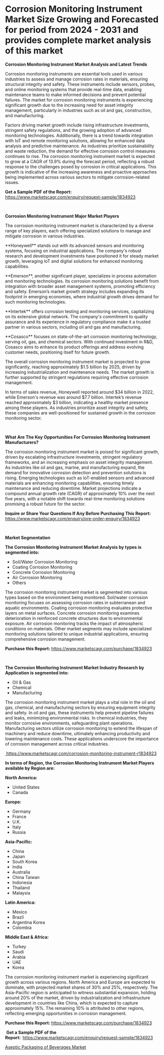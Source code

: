 <p><h1>Corrosion Monitoring Instrument Market Size Growing and Forecasted for period from 2024 - 2031 and provides complete market analysis of this market</h1></p><p><strong>Corrosion Monitoring Instrument Market Analysis and Latest Trends</strong></p>
<p><p>Corrosion monitoring instruments are essential tools used in various industries to assess and manage corrosion rates in materials, ensuring structural integrity and safety. These instruments include sensors, probes, and online monitoring systems that provide real-time data, enabling maintenance teams to make informed decisions and prevent potential failures. The market for corrosion monitoring instruments is experiencing significant growth due to the increasing need for asset integrity management, particularly in industries such as oil and gas, construction, and manufacturing.</p><p>Factors driving market growth include rising infrastructure investments, stringent safety regulations, and the growing adoption of advanced monitoring technologies. Additionally, there is a trend towards integration with IoT and remote monitoring solutions, allowing for enhanced data analysis and predictive maintenance. As industries prioritize sustainability and waste reduction, the demand for effective corrosion control measures continues to rise. The corrosion monitoring instrument market is expected to grow at a CAGR of 13.9% during the forecast period, reflecting a robust response to the challenges posed by corrosion in critical applications. This growth is indicative of the increasing awareness and proactive approaches being implemented across various sectors to mitigate corrosion-related issues.</p></p>
<p><strong>Get a Sample PDF of the Report:&nbsp;</strong> <a href="https://www.marketscagr.com/enquiry/request-sample/1834923?utm_campaign=1920&utm_medium=2&utm_source=Github&utm_content=ia&utm_term=31122024&utm_id=corrosion-monitoring-instrument">https://www.marketscagr.com/enquiry/request-sample/1834923</a></p>
<p>&nbsp;</p>
<p><strong>Corrosion Monitoring Instrument Major Market Players</strong></p>
<p><p>The corrosion monitoring instrument market is characterized by a diverse range of key players, each offering specialized solutions to manage and mitigate corrosion in various industries. </p><p>**Honeywell** stands out with its advanced sensors and monitoring systems, focusing on industrial applications. The company's robust research and development investments have positioned it for steady market growth, leveraging IoT and digital solutions for enhanced monitoring capabilities.</p><p>**Emerson**, another significant player, specializes in process automation and monitoring technologies. Its corrosion monitoring solutions benefit from integration with broader asset management systems, promoting efficiency and safety. Emerson’s market growth strategy includes expanding its footprint in emerging economies, where industrial growth drives demand for such monitoring technologies.</p><p>**Intertek** offers corrosion testing and monitoring services, capitalizing on its extensive global network. The company's commitment to quality assurance and its experience in regulatory compliance make it a trusted partner in various sectors, including oil and gas and manufacturing.</p><p>**Cosasco** focuses on state-of-the-art corrosion monitoring technology, serving oil, gas, and chemical sectors. With continued investment in R&D, Cosasco aims to enhance its product offerings and address evolving customer needs, positioning itself for future growth.</p><p>The overall corrosion monitoring instrument market is projected to grow significantly, reaching approximately $1.5 billion by 2025, driven by increasing industrialization and maintenance needs. The market growth is further supported by stringent regulations requiring effective corrosion management.</p><p>In terms of sales revenue, Honeywell reported around $34 billion in 2022, while Emerson's revenue was around $7.7 billion. Intertek’s revenue reached approximately $3 billion, indicating a healthy market presence among these players. As industries prioritize asset integrity and safety, these companies are well-positioned for sustained growth in the corrosion monitoring sector.</p></p>
<p>&nbsp;</p>
<p><strong>What Are The Key Opportunities For Corrosion Monitoring Instrument Manufacturers?</strong></p>
<p><p>The corrosion monitoring instrument market is poised for significant growth, driven by escalating infrastructure investments, stringent regulatory frameworks, and an increasing emphasis on asset integrity management. As industries like oil and gas, marine, and manufacturing expand, the demand for innovative corrosion detection and prevention solutions is rising. Emerging technologies such as IoT-enabled sensors and advanced materials are enhancing monitoring capabilities, ensuring timely maintenance and reducing downtime. Market projections indicate a compound annual growth rate (CAGR) of approximately 10% over the next five years, with a notable shift towards real-time monitoring solutions promising a robust future for the sector.</p></p>
<p><strong>Inquire or Share Your Questions If Any Before Purchasing This Report:</strong> <a href="https://www.marketscagr.com/enquiry/pre-order-enquiry/1834923?utm_campaign=1920&utm_medium=2&utm_source=Github&utm_content=ia&utm_term=31122024&utm_id=corrosion-monitoring-instrument">https://www.marketscagr.com/enquiry/pre-order-enquiry/1834923</a></p>
<p>&nbsp;</p>
<p><strong>Market Segmentation</strong></p>
<p><strong>The Corrosion Monitoring Instrument Market Analysis by types is segmented into:</strong></p>
<p><ul><li>Soil/Water Corrosion Monitoring</li><li>Coating Corrosion Monitoring</li><li>Concrete Corrosion Monitoring</li><li>Air Corrosion Monitoring</li><li>Others</li></ul></p>
<p><p>The corrosion monitoring instrument market is segmented into various types based on the environment being monitored. Soil/water corrosion monitoring focuses on assessing corrosion rates in subterranean and aquatic environments. Coating corrosion monitoring evaluates protective layers on metal surfaces. Concrete corrosion monitoring examines deterioration in reinforced concrete structures due to environmental exposure. Air corrosion monitoring tracks the impact of atmospheric conditions on materials. Other market segments may include specialized monitoring solutions tailored to unique industrial applications, ensuring comprehensive corrosion management.</p></p>
<p><strong>Purchase this Report:&nbsp;</strong><a href="https://www.marketscagr.com/purchase/1834923?utm_campaign=1920&utm_medium=2&utm_source=Github&utm_content=ia&utm_term=31122024&utm_id=corrosion-monitoring-instrument">https://www.marketscagr.com/purchase/1834923</a></p>
<p>&nbsp;</p>
<p><strong>The Corrosion Monitoring Instrument Market Industry Research by Application is segmented into:</strong></p>
<p><ul><li>Oil & Gas</li><li>Chemical</li><li>Manufacturing</li></ul></p>
<p><p>The corrosion monitoring instrument market plays a vital role in the oil and gas, chemical, and manufacturing sectors by ensuring equipment integrity and safety. In oil and gas, these instruments help prevent pipeline failures and leaks, minimizing environmental risks. In chemical industries, they monitor corrosive environments, safeguarding plant operations. Manufacturing sectors utilize corrosion monitoring to extend the lifespan of machinery and reduce downtime, ultimately enhancing productivity and lowering maintenance costs. These applications underscore the importance of corrosion management across critical industries.</p></p>
<p><a href="https://www.marketscagr.com/corrosion-monitoring-instrument-r1834923?utm_campaign=1920&utm_medium=2&utm_source=Github&utm_content=ia&utm_term=31122024&utm_id=corrosion-monitoring-instrument">&nbsp;https://www.marketscagr.com/corrosion-monitoring-instrument-r1834923</a></p>
<p><strong>In terms of Region, the Corrosion Monitoring Instrument Market Players available by Region are:</strong></p>
<p>
    <p> <strong> North America: </strong>
        <ul>
            <li>United States</li>
            <li>Canada</li>
        </ul>
        </p> 
    <p> <strong> Europe: </strong>
        <ul>
            <li>Germany</li>
            <li>France</li>
            <li>U.K.</li>
            <li>Italy</li>
            <li>Russia</li>
        </ul>
        </p> 
    <p> <strong> Asia-Pacific: </strong>
        <ul>
            <li>China</li>
            <li>Japan</li>
            <li>South Korea</li>
            <li>India</li>
            <li>Australia</li>
            <li>China Taiwan</li>
            <li>Indonesia</li>
            <li>Thailand</li>
            <li>Malaysia</li>
        </ul>
        </p> 
    <p> <strong> Latin America: </strong>
        <ul>
            <li>Mexico</li>
            <li>Brazil</li>
            <li>Argentina Korea</li>
            <li>Colombia</li>
        </ul>
        </p> 
    <p> <strong> Middle East & Africa: </strong>
        <ul>
            <li>Turkey</li>
            <li>Saudi</li>
            <li>Arabia</li>
            <li>UAE</li>
            <li>Korea</li>
        </ul>
    </p>
    </p>
<p><p>The corrosion monitoring instrument market is experiencing significant growth across various regions. North America and Europe are expected to dominate, with projected market shares of 30% and 25%, respectively. The Asia-Pacific region is anticipated to witness substantial expansion, holding around 20% of the market, driven by industrialization and infrastructure development in countries like China, which is expected to capture approximately 15%. The remaining 10% is attributed to other regions, reflecting emerging opportunities in corrosion management.</p></p>
<p><strong>Purchase this Report: </strong><a href="https://www.marketscagr.com/purchase/1834923?utm_campaign=1920&utm_medium=2&utm_source=Github&utm_content=ia&utm_term=31122024&utm_id=corrosion-monitoring-instrument">https://www.marketscagr.com/purchase/1834923</a></p>
<p>&nbsp;<strong>Get a Sample PDF of the Report:&nbsp;&nbsp;</strong><a href="https://www.marketscagr.com/enquiry/request-sample/1834923?utm_campaign=1920&utm_medium=2&utm_source=Github&utm_content=ia&utm_term=31122024&utm_id=corrosion-monitoring-instrument">https://www.marketscagr.com/enquiry/request-sample/1834923</a></p>
<p><strong></strong></p>
<p><p><a href="https://github.com/ChiragRP21/Market-Research-Report-List-6/blob/main/aseptic-packaging-of-beverages-market.md?utm_campaign=1920&utm_medium=2&utm_source=Github&utm_content=ia&utm_term=31122024&utm_id=corrosion-monitoring-instrument">Aseptic Packaging of Beverages Market</a></p></p>